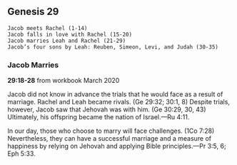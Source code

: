 ## Genesis 29

```
Jacob meets Rachel (1-14)
Jacob falls in love with Rachel (15-20)
Jacob marries Leah and Rachel (21-29)
Jacob’s four sons by Leah: Reuben, Simeon, Levi, and Judah (30-35)
```

### Jacob Marries

**29:18-28** from workbook March 2020

Jacob did not know in advance the trials that he would face as a result of marriage. Rachel and Leah became rivals. (Ge 29:32; 30:1, 8) Despite trials, however, Jacob saw that Jehovah was with him. (Ge 30:29, 30, 43) Ultimately, his offspring became the nation of Israel.​—Ru 4:11.

In our day, those who choose to marry will face challenges. (1Co 7:28) Nevertheless, they can have a successful marriage and a measure of happiness by relying on Jehovah and applying Bible principles.​—Pr 3:5, 6; Eph 5:33.
